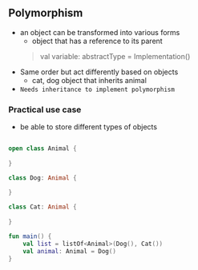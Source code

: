 ## Polymorphism

- an object can be transformed into various forms
  - object that has a reference to its parent
  > val variable: abstractType = Implementation()
- Same order but act differently based on objects
  - cat, dog object that inherits animal
- `Needs inheritance to implement polymorphism`

### Practical use case

- be able to store different types of objects
```kotlin

open class Animal {
    
} 

class Dog: Animal {
    
}

class Cat: Animal {
    
}

fun main() {
    val list = listOf<Animal>(Dog(), Cat())
    val animal: Animal = Dog()
}

```

